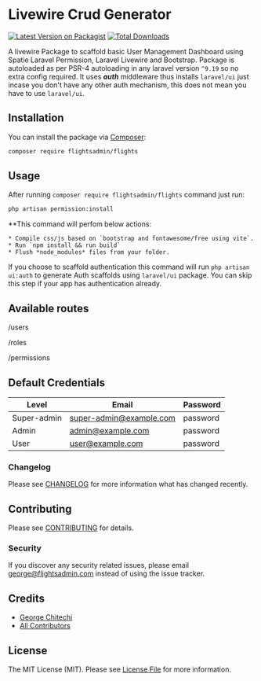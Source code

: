 # Livewire Crud Generator

[![Latest Version on Packagist](https://img.shields.io/packagist/v/flightsadmin/flights.svg?style=flat-square)](https://packagist.org/packages/flightsadmin/flights)
[![Total Downloads](https://img.shields.io/packagist/dt/flightsadmin/flights.svg?style=flat-square)](https://packagist.org/packages/flightsadmin/flights)

A livewire Package to scaffold basic User Management Dashboard using Spatie Laravel Permission, Laravel Livewire and Bootstrap. Package is autoloaded as per PSR-4 autoloading in any laravel version `^9.19` so no extra config required.
It uses ***auth*** middleware thus installs `laravel/ui` just incase you don't have any other auth mechanism, this does not mean you have to use `laravel/ui`.

## Installation

You can install the package via [Composer](https://getcomposer.org/):

```bash
composer require flightsadmin/flights
```

## Usage

After running `composer require flightsadmin/flights` command just run:

```bash
php artisan permission:install
```
**This command will perfom below actions:

    * Compile css/js based on `bootstrap and fontawesome/free using vite`.
    * Run `npm install && run build`
    * Flush *node_modules* files from your folder.

If you choose to scaffold authentication this command will run `php artisan ui:auth`
to generate Auth scaffolds using `laravel/ui` package. You can skip this step if your app has authentication already.

## Available routes

/users

/roles

/permissions

## Default Credentials

Level | Email | Password
---|---|---
Super-admin| super-admin@example.com | password
Admin| admin@example.com | password
User| user@example.com | password
    

### Changelog

Please see [CHANGELOG](CHANGELOG.md) for more information what has changed recently.

## Contributing

Please see [CONTRIBUTING](CONTRIBUTING.md) for details.

### Security

If you discover any security related issues, please email george@flightsadmin.com instead of using the issue tracker.

## Credits

- [George Chitechi](https://github.com/flightsadmin)
- [All Contributors](../../contributors)

## License

The MIT License (MIT). Please see [License File](LICENSE.md) for more information.